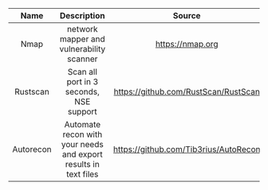 |   Name    |                           Description                           |                Source                 |
|:---------:|:---------------------------------------------------------------:|:-------------------------------------:|
|   Nmap    |            network mapper and vulnerability scanner             |           https://nmap.org            |
| Rustscan  |             Scan all port in 3 seconds, NSE support             | https://github.com/RustScan/RustScan  |
| Autorecon | Automate recon with your needs and export results in text files | https://github.com/Tib3rius/AutoRecon |